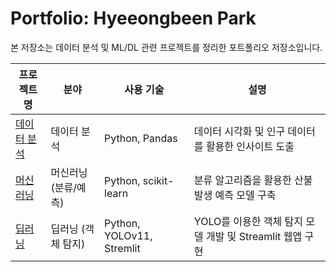 # Portfolio: Hyeeongbeen Park

본 저장소는 데이터 분석 및 ML/DL 관련 프로젝트를 정리한 포트폴리오 저장소입니다.

| 프로젝트명                               | 분야                 | 사용 기술            | 설명                                     |
|-------------------------------------|---------------------|------------------|----------------------------------------|
| [데이터 분석](./Data_Analysis)       | 데이터 분석             | Python, Pandas   | 데이터 시각화 및 인구 데이터를 활용한 인사이트 도출        |
| [머신 러닝](./Machine_Learning)     | 머신러닝 (분류/예측)      | Python, scikit-learn | 분류 알고리즘을 활용한 산불 발생 예측 모델 구축 |
| [딥러닝](./Deep_Learning) | 딥러닝 (객체 탐지)       | Python, YOLOv11, Stremlit   | YOLO를 이용한 객체 탐지 모델 개발 및 Streamlit 웹앱 구현       |